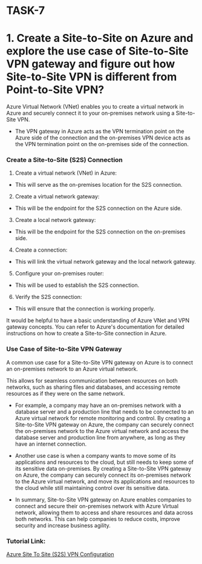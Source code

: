 # TASK-7

# 1. Create a Site-to-Site on Azure and explore the use case of Site-to-Site VPN gateway and figure out how Site-to-Site VPN is different from Point-to-Site VPN?

Azure Virtual Network (VNet) enables you to create a virtual network in Azure and securely connect it to your on-premises network using a Site-to-Site VPN. 
 
- The VPN gateway in Azure acts as the VPN termination point on the Azure side of the connection and the on-premises VPN device acts as the VPN termination point on the on-premises side of the connection.

### Create a Site-to-Site (S2S) Connection

1.	Create a virtual network (VNet) in Azure: 
- This will serve as the on-premises location for the S2S connection.

2.	Create a virtual network gateway: 
- This will be the endpoint for the S2S connection on the Azure side.

3.	Create a local network gateway: 
- This will be the endpoint for the S2S connection on the on-premises side.

4.	Create a connection: 
- This will link the virtual network gateway and the local network gateway.

5.	Configure your on-premises router: 
- This will be used to establish the S2S connection.

6.	Verify the S2S connection: 
- This will ensure that the connection is working properly.

It would be helpful to have a basic understanding of Azure VNet and VPN gateway concepts. You can refer to Azure's documentation for detailed instructions on how to create a Site-to-Site connection in Azure.

### Use Case of Site-to-Site VPN Gateway

A common use case for a Site-to-Site VPN gateway on Azure is to connect an on-premises network to an Azure virtual network. 

This allows for seamless communication between resources on both networks, such as sharing files and databases, and accessing remote resources as if they were on the same network.

- For example, a company may have an on-premises network with a database server and a production line that needs to be connected to an Azure virtual network for remote monitoring and control. By creating a Site-to-Site VPN gateway on Azure, the company can securely connect the on-premises network to the Azure virtual network and access the database server and production line from anywhere, as long as they have an internet connection.

- Another use case is when a company wants to move some of its applications and resources to the cloud, but still needs to keep some of its sensitive data on-premises. By creating a Site-to-Site VPN gateway on Azure, the company can securely connect its on-premises network to the Azure virtual network, and move its applications and resources to the cloud while still maintaining control over its sensitive data.

- In summary, Site-to-Site VPN gateway on Azure enables companies to connect and secure their on-premises network with Azure Virtual network, allowing them to access and share resources and data across both networks. This can help companies to reduce costs, improve security and increase business agility.


### Tutorial Link:

[Azure Site To Site (S2S) VPN Configuration](https://www.youtube.com/watch?v=hKgEjqTp8MI)